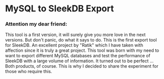 # MySQL to SleekDB Export
### Attention my dear friend:
This tool is a first version, it will surely give you more love in the next versions. But don't panic, do what it says to do.
This is the first export tool for SleekDB. An excellent project by "Ratik" which I have taken with affection since it is truly a great project.
This tool was born with my need to want to export different MySQL databases and test the performance of SleekDB with a large volume of information. It turned out to be perfect ... Both products, of course.
This is why I decided to share the experiment for those who require this. 

